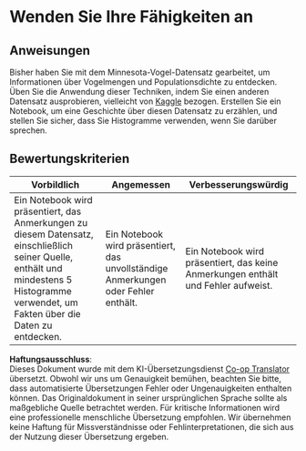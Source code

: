 <!--
CO_OP_TRANSLATOR_METADATA:
{
  "original_hash": "40eeb9b9f94009c537c7811f9f27f037",
  "translation_date": "2025-08-24T22:38:02+00:00",
  "source_file": "3-Data-Visualization/10-visualization-distributions/assignment.md",
  "language_code": "de"
}
-->
# Wenden Sie Ihre Fähigkeiten an

## Anweisungen

Bisher haben Sie mit dem Minnesota-Vogel-Datensatz gearbeitet, um Informationen über Vogelmengen und Populationsdichte zu entdecken. Üben Sie die Anwendung dieser Techniken, indem Sie einen anderen Datensatz ausprobieren, vielleicht von [Kaggle](https://www.kaggle.com/) bezogen. Erstellen Sie ein Notebook, um eine Geschichte über diesen Datensatz zu erzählen, und stellen Sie sicher, dass Sie Histogramme verwenden, wenn Sie darüber sprechen.

## Bewertungskriterien

Vorbildlich | Angemessen | Verbesserungswürdig
--- | --- | -- |
Ein Notebook wird präsentiert, das Anmerkungen zu diesem Datensatz, einschließlich seiner Quelle, enthält und mindestens 5 Histogramme verwendet, um Fakten über die Daten zu entdecken. | Ein Notebook wird präsentiert, das unvollständige Anmerkungen oder Fehler enthält. | Ein Notebook wird präsentiert, das keine Anmerkungen enthält und Fehler aufweist.

**Haftungsausschluss**:  
Dieses Dokument wurde mit dem KI-Übersetzungsdienst [Co-op Translator](https://github.com/Azure/co-op-translator) übersetzt. Obwohl wir uns um Genauigkeit bemühen, beachten Sie bitte, dass automatisierte Übersetzungen Fehler oder Ungenauigkeiten enthalten können. Das Originaldokument in seiner ursprünglichen Sprache sollte als maßgebliche Quelle betrachtet werden. Für kritische Informationen wird eine professionelle menschliche Übersetzung empfohlen. Wir übernehmen keine Haftung für Missverständnisse oder Fehlinterpretationen, die sich aus der Nutzung dieser Übersetzung ergeben.